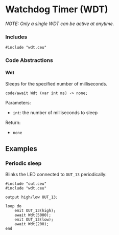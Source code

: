 # Watchdog Timer (WDT)

*NOTE: Only a single WDT can be active at anytime.*

### Includes

```
#include "wdt.ceu"
```

### Code Abstractions

#### Wdt

Sleeps for the specified number of milliseconds.

```
code/await Wdt (var int ms) -> none;
```

Parameters:

- `int`: the number of milliseconds to sleep

Return:

- `none`

## Examples

### Periodic sleep

Blinks the LED connected to `OUT_13` periodically:

```
#include "out.ceu"
#include "wdt.ceu"

output high/low OUT_13;

loop do
    emit OUT_13(high);
    await Wdt(5000);
    emit OUT_13(low);
    await Wdt(200);
end
```
